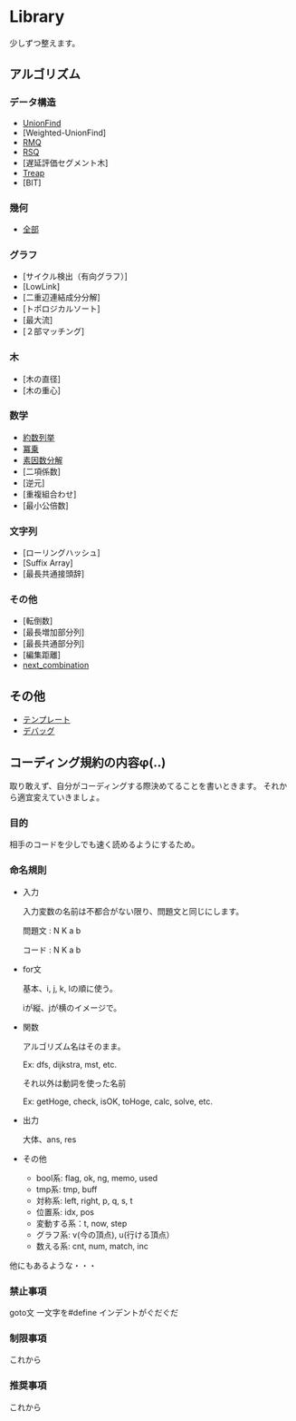 # Library
少しずつ整えます。
## アルゴリズム

### データ構造

- [UnionFind](https://github.com/Yoshiakira11/Library/blob/master/DataStructure/UnionFind.cpp)
- [Weighted-UnionFind]
- [RMQ](https://github.com/Yoshiakira11/Library/blob/master/DataStructure/RMQ.cpp)
- [RSQ](https://github.com/Yoshiakira11/Library/blob/master/DataStructure/RSQ.cpp)
- [遅延評価セグメント木]
- [Treap](https://github.com/Yoshiakira11/Library/blob/master/DataStructure/Treap.cpp)
- [BIT]

### 幾何

- [全部](https://github.com/Yoshiakira11/Library/blob/master/Geometry/All.cpp)

### グラフ

- [サイクル検出（有向グラフ）]
- [LowLink]
- [二重辺連結成分分解]
- [トポロジカルソート]
- [最大流]
- [２部マッチング]

### 木

- [木の直径]
- [木の重心]

### 数学

- [約数列挙](https://github.com/Yoshiakira11/Library/blob/master/Math/Divisor.cpp)
- [冪乗](https://github.com/Yoshiakira11/Library/blob/master/Math/Power.cpp)
- [素因数分解](https://github.com/Yoshiakira11/Library/blob/master/Math/PrimeFactor.cpp)
- [二項係数]
- [逆元]
- [重複組合わせ]
- [最小公倍数]

### 文字列

- [ローリングハッシュ]
- [Suffix Array]
- [最長共通接頭辞]

### その他

- [転倒数]
- [最長増加部分列]
- [最長共通部分列]
- [編集距離]
- [next_combination](https://github.com/Yoshiakira11/Library/blob/master/Math/next_combination.cpp)

## その他

- [テンプレート](https://github.com/Yoshiakira11/Library/blob/master/Other/template.cpp)
- [デバッグ](https://github.com/Yoshiakira11/Library/blob/master/Other/debug.cpp)

## コーディング規約の内容φ(..)
取り敢えず、自分がコーディングする際決めてることを書いときます。
それから適宜変えていきましょ。

### 目的
相手のコードを少しでも速く読めるようにするため。

### 命名規則

- 入力

    入力変数の名前は不都合がない限り、問題文と同じにします。

    問題文 : N K a b

    コード : N K a b

- for文

    基本、i, j, k, lの順に使う。

    iが縦、jが横のイメージで。

- 関数

    アルゴリズム名はそのまま。

    Ex: dfs, dijkstra, mst, etc.

    それ以外は動詞を使った名前

    Ex: getHoge, check, isOK, toHoge, calc, solve, etc.

- 出力

    大体、ans, res

- その他
    - bool系: flag, ok, ng, memo, used
    - tmp系: tmp, buff
    - 対称系: left, right, p, q, s, t
    - 位置系: idx, pos
    - 変動する系：t, now, step
    - グラフ系: v(今の頂点), u(行ける頂点）
    - 数える系: cnt, num, match, inc

他にもあるような・・・

### 禁止事項

goto文
一文字を#define
インデントがぐだぐだ

### 制限事項

これから

### 推奨事項

これから

